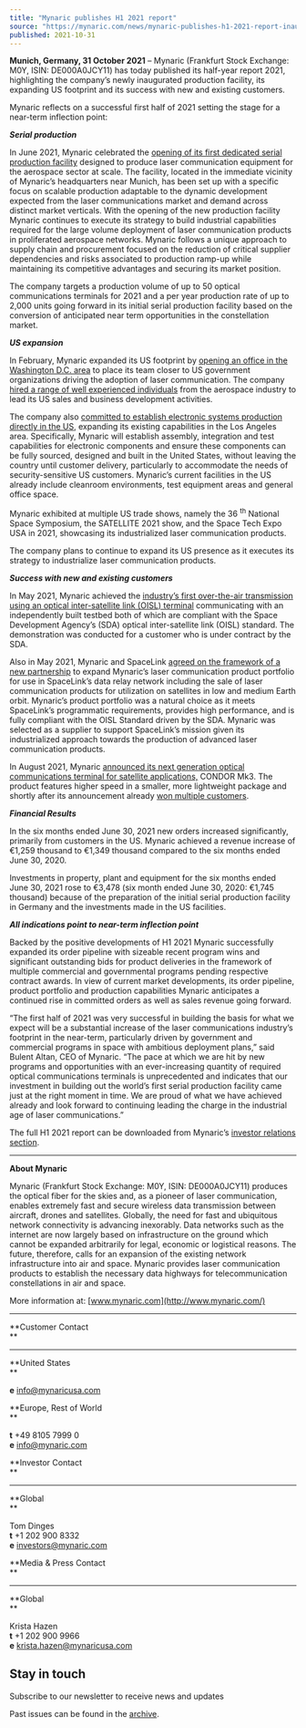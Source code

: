 ```yaml
---
title: "Mynaric publishes H1 2021 report"
source: "https://mynaric.com/news/mynaric-publishes-h1-2021-report-inaugurated-serial-production-expanding-us-footprint-and-ongoing-success-with-new-and-existing-customers-set-stage-for-near-term-inflection-point/"
published: 2021-10-31
---
```

**Munich, Germany, 31 October 2021** – Mynaric (Frankfurt Stock Exchange: M0Y, ISIN: DE000A0JCY11) has today published its half-year report 2021, highlighting the company’s newly inaugurated production facility, its expanding US footprint and its success with new and existing customers.

Mynaric reflects on a successful first half of 2021 setting the stage for a near-term inflection point:

***Serial production***

In June 2021, Mynaric celebrated the [opening of its first dedicated serial production facility](https://mynaric.com/news/mynaric-opens-serial-production-facility-for-laser-communication-products-and-announces-2000-units-per-year-production-rate-target/) designed to produce laser communication equipment for the aerospace sector at scale. The facility, located in the immediate vicinity of Mynaric’s headquarters near Munich, has been set up with a specific focus on scalable production adaptable to the dynamic development expected from the laser communications market and demand across distinct market verticals. With the opening of the new production facility Mynaric continues to execute its strategy to build industrial capabilities required for the large volume deployment of laser communication products in proliferated aerospace networks. Mynaric follows a unique approach to supply chain and procurement focused on the reduction of critical supplier dependencies and risks associated to production ramp-up while maintaining its competitive advantages and securing its market position.

The company targets a production volume of up to 50 optical communications terminals for 2021 and a per year production rate of up to 2,000 units going forward in its initial serial production facility based on the conversion of anticipated near term opportunities in the constellation market.

***US expansion***

In February, Mynaric expanded its US footprint by [opening an office in the Washington D.C. area](https://mynaric.com/news/mynaric-opens-washington-d-c-office-as-u-s-government-market-spearheads-adoption-of-laser-communication-capabilities-appoints-global-senior-sales-team-to-strengthen-market-access/) to place its team closer to US government organizations driving the adoption of laser communication. The company [hired a range of well experienced individuals](https://mynaric.com/news/mynaric-expands-its-u-s-government-team-with-former-airbus-u-s-ses-and-u-s-air-force-leader-tim-deaver/) from the aerospace industry to lead its US sales and business development activities.

The company also [committed to establish electronic systems production directly in the US](https://mynaric.com/news/mynaric-unveils-u-s-based-electronic-production-plans/), expanding its existing capabilities in the Los Angeles area. Specifically, Mynaric will establish assembly, integration and test capabilities for electronic components and ensure these components can be fully sourced, designed and built in the United States, without leaving the country until customer delivery, particularly to accommodate the needs of security-sensitive US customers. Mynaric’s current facilities in the US already include cleanroom environments, test equipment areas and general office space.

Mynaric exhibited at multiple US trade shows, namely the 36 <sup>th</sup> National Space Symposium, the SATELLITE 2021 show, and the Space Tech Expo USA in 2021, showcasing its industrialized laser communication products.

The company plans to continue to expand its US presence as it executes its strategy to industrialize laser communication products.

***Success with new and existing customers***

In May 2021, Mynaric achieved the [industry’s first over-the-air transmission using an optical inter-satellite link (OISL) terminal](https://mynaric.com/news/mynaric-becomes-first-company-to-successfully-demonstrate-oisl-standard-of-u-s-space-development-agency/) communicating with an independently built testbed both of which are compliant with the Space Development Agency’s (SDA) optical inter-satellite link (OISL) standard. The demonstration was conducted for a customer who is under contract by the SDA.

Also in May 2021, Mynaric and SpaceLink [agreed on the framework of a new partnership](https://mynaric.com/news/spacelink-and-mynaric-join-forces-sign-term-sheet-on-sale-of-laser-communication-products-and-expansion-of-product-portfolio/) to expand Mynaric’s laser communication product portfolio for use in SpaceLink’s data relay network including the sale of laser communication products for utilization on satellites in low and medium Earth orbit. Mynaric’s product portfolio was a natural choice as it meets SpaceLink’s programmatic requirements, provides high performance, and is fully compliant with the OISL Standard driven by the SDA. Mynaric was selected as a supplier to support SpaceLink’s mission given its industrialized approach towards the production of advanced laser communication products.

In August 2021, Mynaric [announced its next generation optical communications terminal for satellite applications,](https://mynaric.com/news/mynaric-releases-next-generation-ultra-fast-scalable-optical-communications-terminal-for-satellite-applications/) CONDOR Mk3. The product features higher speed in a smaller, more lightweight package and shortly after its announcement already [won multiple customers](https://mynaric.com/news/mynaric-announces-another-customer-for-recently-released-condor-mk3/).

***Financial Results***

In the six months ended June 30, 2021 new orders increased significantly, primarily from customers in the US. Mynaric achieved a revenue increase of €1,259 thousand to €1,349 thousand compared to the six months ended June 30, 2020.

Investments in property, plant and equipment for the six months ended June 30, 2021 rose to €3,478 (six month ended June 30, 2020: €1,745 thousand) because of the preparation of the initial serial production facility in Germany and the investments made in the US facilities.

***All indications point to near-term inflection point***

Backed by the positive developments of H1 2021 Mynaric successfully expanded its order pipeline with sizeable recent program wins and significant outstanding bids for product deliveries in the framework of multiple commercial and governmental programs pending respective contract awards. In view of current market developments, its order pipeline, product portfolio and production capabilities Mynaric anticipates a continued rise in committed orders as well as sales revenue going forward.

“The first half of 2021 was very successful in building the basis for what we expect will be a substantial increase of the laser communications industry’s footprint in the near-term, particularly driven by government and commercial programs in space with ambitious deployment plans,” said Bulent Altan, CEO of Mynaric. “The pace at which we are hit by new programs and opportunities with an ever-increasing quantity of required optical communications terminals is unprecedented and indicates that our investment in building out the world’s first serial production facility came just at the right moment in time. We are proud of what we have achieved already and look forward to continuing leading the charge in the industrial age of laser communications.”

The full H1 2021 report can be downloaded from Mynaric’s [investor relations section](https://mynaric.com/investor-relations/publications/).

---

**About Mynaric**

Mynaric (Frankfurt Stock Exchange: M0Y, ISIN: DE000A0JCY11) produces the optical fiber for the skies and, as a pioneer of laser communication, enables extremely fast and secure wireless data transmission between aircraft, drones and satellites. Globally, the need for fast and ubiquitous network connectivity is advancing inexorably. Data networks such as the internet are now largely based on infrastructure on the ground which cannot be expanded arbitrarily for legal, economic or logistical reasons. The future, therefore, calls for an expansion of the existing network infrastructure into air and space. Mynaric provides laser communication products to establish the necessary data highways for telecommunication constellations in air and space.

More information at: [www.mynaric.com](http://www.mynaric.com/)

---

**Customer Contact  
**

---

**United States  
**

**e** [info@mynaricusa.com](https://mynaric.com/news/mynaric-publishes-h1-2021-report-inaugurated-serial-production-expanding-us-footprint-and-ongoing-success-with-new-and-existing-customers-set-stage-for-near-term-inflection-point/)

**Europe, Rest of World  
**

**t** +49 8105 7999 0  
**e** [info@mynaric.com](https://mynaric.com/news/mynaric-publishes-h1-2021-report-inaugurated-serial-production-expanding-us-footprint-and-ongoing-success-with-new-and-existing-customers-set-stage-for-near-term-inflection-point/)

**Investor Contact  
**

---

**Global  
**

Tom Dinges  
**t** +1 202 900 8332  
**e** [investors@mynaric.com](https://mynaric.com/news/mynaric-publishes-h1-2021-report-inaugurated-serial-production-expanding-us-footprint-and-ongoing-success-with-new-and-existing-customers-set-stage-for-near-term-inflection-point/)

**Media & Press Contact  
**

---

**Global  
**

Krista Hazen  
**t** +1 202 900 9966  
**e** [krista.hazen@mynaricusa.com](https://mynaric.com/news/mynaric-publishes-h1-2021-report-inaugurated-serial-production-expanding-us-footprint-and-ongoing-success-with-new-and-existing-customers-set-stage-for-near-term-inflection-point/)

## Stay in touch

Subscribe to our newsletter to receive news and updates

Past issues can be found in the [archive](https://us17.campaign-archive.com/home/?u=7b919ac48d490499a79acff9f&id=aaebe0d6df).